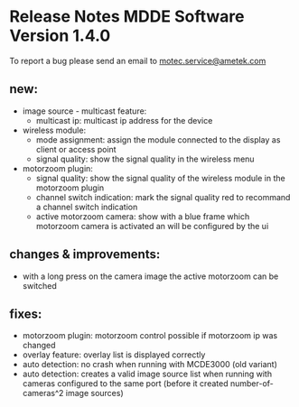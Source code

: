 Release Notes MDDE Software Version 1.4.0
=========================================

To report a bug please send an email to motec.service@ametek.com

new: 
----

- image source - multicast feature:
  - multicast ip: multicast ip address for the device
- wireless module:
  - mode assignment: assign the module connected to the display as client or access point
  - signal quality: show the signal quality in the wireless menu
- motorzoom plugin:
  - signal quality: show the signal quality of the wireless module in the motorzoom plugin
  - channel switch indication: mark the signal quality red to recommand a channel switch indication
  - active motorzoom camera: show with a blue frame which motorzoom camera is activated an will be configured by the ui


changes & improvements: 
-----------------------

- with a long press on the camera image the active motorzoom can be switched

fixes: 
------

- motorzoom plugin: motorzoom control possible if motorzoom ip was changed
- overlay feature: overlay list is displayed correctly
- auto detection: no crash when running with MCDE3000 (old variant)
- auto detection: creates a valid image source list when running with cameras configured to the same port (before it created number-of-cameras^2 image sources)

    
